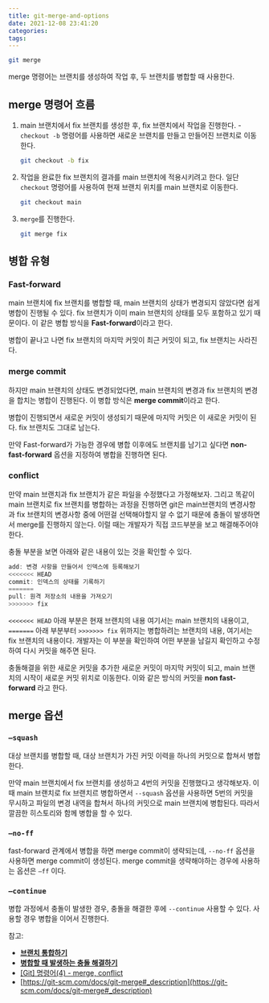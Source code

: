 ```yaml
---
title: git-merge-and-options
date: 2021-12-08 23:41:20
categories:
tags:
---
```



```bash
git merge
```

merge 명령어는 브랜치를 생성하여 작업 후, 두 브랜치를 병합할 때 사용한다.



## merge 명령어 흐름

1. main 브랜치에서 fix 브랜치를 생성한 후, fix 브랜치에서 작업을 진행한다. -  `checkout -b` 명령어를 사용하면 새로운 브랜치를 만들고 만들어진 브랜치로 이동한다.
    
    ```bash
    git checkout -b fix
    ```
    
2. 작업을 완료한 fix 브랜치의 결과를 main 브랜치에 적용시키려고 한다. 일단 `checkout` 명령어를 사용하여 현재 브랜치 위치를 main 브랜치로 이동한다.
    
    ```bash
    git checkout main
    ```
    
3. `merge`를 진행한다.
    
    ```bash
    git merge fix
    ```
    


## 병합 유형

### Fast-forward


main 브랜치에 fix 브랜치를 병합할 때, main 브랜치의 상태가 변경되지 않았다면 쉽게 병합이 진행될 수 있다. fix 브랜치가 이미 main 브랜치의 상태를 모두 포함하고 있기 때문이다. 이 같은 병합 방식을 **Fast-forward**이라고 한다.

병합이 끝나고 나면 fix 브랜치의 마지막 커밋이 최근 커밋이 되고, fix 브랜치는 사라진다.


### merge commit


하지만 main 브랜치의 상태도 변경되었다면, main 브랜치의 변경과 fix 브랜치의 변경을 합치는 병합이 진행된다. 이 병합 방식은 **merge commit**이라고 한다. 

병합이 진행되면서 새로운 커밋이 생성되기 때문에 마지막 커밋은 이 새로운 커밋이 된다. fix 브랜치도 그대로 남는다.


만약 Fast-forward가 가능한 경우에 병합 이후에도 브랜치를 남기고 싶다면 **non-fast-forward** 옵션을 지정하여 병합을 진행하면 된다.


### conflict


만약 main 브랜치과 fix 브랜치가 같은 파일을 수정했다고 가정해보자. 그리고 똑같이 main 브랜치로 fix 브랜치를 병합하는 과정을 진행하면 git은 main브랜치의 변경사항과 fix 브랜치의 변경사항 중에 어떤걸 선택해야할지 알 수 없기 때문에 충돌이 발생하면서 merge를 진행하지 않는다. 이럴 때는 개발자가 직접 코드부분을 보고 해결해주어야 한다.

충돌 부분을 보면 아래와 같은 내용이 있는 것을 확인할 수 있다.

```jsx
add: 변경 사항을 만들어서 인덱스에 등록해보기
<<<<<<< HEAD
commit: 인덱스의 상태를 기록하기
=======
pull: 원격 저장소의 내용을 가져오기
>>>>>>> fix
```

`<<<<<<< HEAD` 아래 부분은 현재 브랜치의 내용 여기서는 main 브랜치의 내용이고, `=======` 아래 부분부터 `>>>>>>> fix` 위까지는 병합하려는 브랜치의 내용, 여기서는 fix 브랜치의 내용이다. 개발자는 이 부분을 확인하여 어떤 부분을 남길지 확인하고 수정하여 다시 커밋을 해주면 된다.

충돌해결을 위한 새로운 커밋을 추가한 새로운 커밋이 마지막 커밋이 되고, main 브랜치의 시작이 새로운 커밋 위치로 이동한다. 이와 같은 방식의 커밋을 **non fast-forward** 라고 한다.



## merge 옵션

### `—squash`

대상 브랜치를 병합할 때, 대상 브랜치가 가진 커밋 이력을 하나의 커밋으로 합쳐서 병합한다. 

만약 main 브랜치에서 fix 브랜치를 생성하고 4번의 커밋을 진행했다고 생각해보자. 이 때 main 브랜치로 fix 브랜치르 병합하면서 `--squash` 옵션을 사용하면 5번의 커밋을 무시하고 파일의 변경 내역을 합쳐서 하나의 커밋으로 main 브랜치에 병합된다. 따라서 깔끔한 히스토리와 함께 병합을 할 수 있다.


### `—no-ff`

fast-forward 관계에서 병합을 하면 merge commit이 생략되는데, `--no-ff` 옵션을 사용하면 merge commit이 생성된다. merge commit을 생략해야하는 경우에 사용하는 옵션은 `—ff` 이다.


### `—continue`

병합 과정에서 충돌이 발생한 경우, 충돌을 해결한 후에 `--continue` 사용할 수 있다. 사용할 경우 병합을 이어서 진행한다.




참고:

- **[브랜치 통합하기](https://backlog.com/git-tutorial/kr/stepup/stepup1_4.html)**
- **[병합할 때 발생하는 충돌 해결하기](https://backlog.com/git-tutorial/kr/stepup/stepup2_7.html)**
- [[Git] 명령어(4) - merge, conflict](https://victorydntmd.tistory.com/78)
- [https://git-scm.com/docs/git-merge#_description](https://git-scm.com/docs/git-merge#_description)